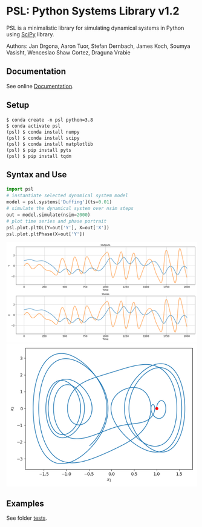 # PSL: Python Systems Library v1.2

PSL is a minimalistic library for simulating dynamical systems in Python
using [SciPy](https://scipy.org/) library.

Authors: Jan Drgona, Aaron Tuor, Stefan Dernbach, 
James Koch, Soumya Vasisht, Wenceslao Shaw Cortez, Draguna Vrabie


## Documentation

See online [Documentation](https://pnnl.github.io/psl/).

## Setup

```console
$ conda create -n psl python=3.8
$ conda activate psl
(psl) $ conda install numpy
(psl) $ conda install scipy
(psl) $ conda install matplotlib
(psl) $ pip install pyts
(psl) $ pip install tqdm
```

## Syntax and Use
```python
import psl
# instantiate selected dynamical system model
model = psl.systems['Duffing'](ts=0.01)
# simulate the dynamical system over nsim steps
out = model.simulate(nsim=2000)
# plot time series and phase portrait 
psl.plot.pltOL(Y=out['Y'], X=out['X'])
psl.plot.pltPhase(X=out['Y'])
```

![Duffing_time_series](figs/Duffing_time_series.png)
![Duffing_phase](figs/Duffing_phase.png)

## Examples

See folder [tests](/tests).

